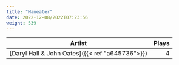 ```yaml
---
title: "Maneater"
date: 2022-12-08/2022T07:23:56
weight: 539
---
```




 Artist | Plays 
----- | -----:
[Daryl Hall & John Oates]({{< ref "a645736">}}) | 4

